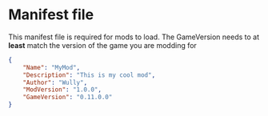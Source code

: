 # Manifest file

This manifest file is required for mods to load.
The GameVersion needs to at **least** match the version of the game you are modding for

```json
{
    "Name": "MyMod",
    "Description": "This is my cool mod",
    "Author": "Wully",
    "ModVersion": "1.0.0",
    "GameVersion": "0.11.0.0"
}
```